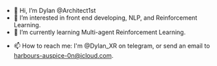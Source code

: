 - 👋 Hi, I’m Dylan @Architect1st
- 👀 I’m interested in front end developing, NLP, and Reinforcement Learning. 
- 🌱 I’m currently learning Multi-agent Reinforcement Learning.
<!-- - 💞️ I’m looking to collaborate on ... -->
- 📫 How to reach me: I'm @Dylan_XR on telegram, or send an email to [harbours-auspice-0n@icloud.com](mailto:harbours-auspice-0n@icloud.com).

<!---
Architect1st/Architect1st is a ✨ special ✨ repository because its `README.md` (this file) appears on your GitHub profile.
You can click the Preview link to take a look at your changes.
--->

